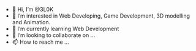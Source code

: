- 👋 Hi, I’m @3L0K
- 👀 I’m interested in Web Developing, Game Development, 3D modelling and Animation.
- 🌱 I’m currently learning Web Development
- 💞️ I’m looking to collaborate on ...
- 📫 How to reach me ...

<!---
3L0K/3L0K is a ✨ special ✨ repository because its `README.md` (this file) appears on your GitHub profile.
You can click the Preview link to take a look at your changes.
--->
